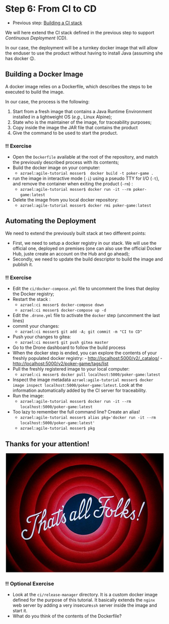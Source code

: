 # Step 6: From CI to CD

  * Previous step: [Building a CI stack](./step6.md)


We will here extend the CI stack defined in the previous step to support _Continuous Deployment_ (CD).

In our case, the deployment will be a turnkey docker image that will allow the enduser to use the product without having to install Java (assuming she has docker :wink:.

## Building a Docker Image

A docker image relies on a Dockerfile, which describes the steps to be executed to build the image.

In our case, the process is the following:

  1. Start from a fresh image that contains a Java Runtime Environment installed in a lightweight OS (_e.g._, Linux Alpine);
  2. State who is the maintainer of the image, for traceability purposes;
  3. Copy inside the image the JAR file that contains the product
  4. Give the command to be used to start the product.

### :bangbang: Exercise

  - Open the `Dockerfile` available at the root of the repository, and match the previously described process with its contents;
  - Build the docker image on your computer:
    - `azrael:agile-tutorial mosser$  docker build -t poker-game .` 
  - run the image in interactive mode (`-i`) using a pseudo TTY for I/O (`-t`), and remove the container when exiting the product (`-rm`) :
    - `azrael:agile-tutorial mosser$ docker run -it --rm poker-game:latest`
  - Delete the image from you local docker repository:
    - `azrael:agile-tutorial mosser$ docker rmi poker-game:latest` 

## Automating the Deployment

We need to extend the previously built stack at two different points:

  -  First, we need to setup a docker registry in our stack. We will use the official one, deployed on premises (one can also use the official Docker Hub, juste create an account on the Hub and go ahead);
  -  Secondly, we need to update the build descriptor to build the image and publish it.

### :bangbang: Exercise

  - Edit the `ci/docker-compose.yml` file to uncomment the lines that deploy the Docker registry;
  - Restart the stack : 
    - `azrael:ci mosser$ docker-compose down`
    - `azrael:ci mosser$ docker-compose up -d`
  - Edit the `.drone.yml` file to activate the `docker` step (uncomment the last lines)
  - commit your changes: 
    - `azrael:ci mosser$ git add -A; git commit -m "CI to CD"`
  - Push your changes to gitea:
    - `azrael:ci mosser$ git push gitea master`
  - Go to the Drone dashboard to follow the build process
  -  When the docker step is ended, you can explore the contents of your freshly populated docker registry:
    - [http://localhost:5000/v2/_catalog/](http://localhost:5000/v2/_catalog/)
    - [http://localhost:5000/v2/poker-game/tags/list](http://localhost:5000/v2/poker-game/tags/list)  
  - Pull the freshly registered image to your local computer:
    - `azrael:ci mosser$ docker pull localhost:5000/poker-game:latest`
  - Inspect the image metadata `azrael:agile-tutorial mosser$ docker image inspect localhost:5000/poker-game:latest`. Look at the information automatically added by the CI server for traceability.
  - Run the image:
    - `azrael:agile-tutorial mosser$ docker run -it --rm localhost:5000/poker-game:latest`
  - Too lazy to remember the full command line? Create an alias!
    - `azrael:agile-tutorial mosser$ alias pkg='docker run -it --rm localhost:5000/poker-game:latest'`
    - `azrael:agile-tutorial mosser$ pkg`
 

## Thanks for your attention!
   
<div align="center">
  
![That's all folks!](../pics/thats-all-folks.jpg)
  
</div>
  
  
### :bangbang: Optional Exercise

  - Look at the `ci/release-manager` directory. It is a custom docker image defined for the purpose of this tutorial. It basically extends the `nginx` web server by adding a very insecure`ssh` server inside the image and start it.
  - What do you think of the contents of the Dockerfile?  